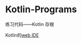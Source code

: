 # Kotlin-Programs

练习代码——Kotlin 存根<br/>

Kotlin的[web IDE](http://try.kotlinlang.org/#/Examples/Hello,%20world!/Simplest%20version/Simplest%20version.kt)<br/>
